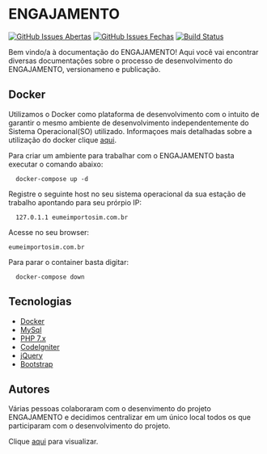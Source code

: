 # ENGAJAMENTO

[![GitHub Issues Abertas](https://img.shields.io/github/issues/sara-nossa-terra/engajamento.svg?maxAge=2592000)]() 
[![GitHub Issues Fechas](https://img.shields.io/github/issues-closed-raw/sara-nossa-terra/engajamento.svg?maxAge=2592000)]()
[![Build Status](https://travis-ci.org/sara-nossa-terra/engajamento.svg?branch=master)](https://travis-ci.org/sara-nossa-terra/engajamento)

Bem vindo/a à documentação do ENGAJAMENTO! Aqui você vai encontrar diversas documentações sobre o processo de desenvolvimento do ENGAJAMENTO, versionameno e publicação.

## Docker
Utilizamos o Docker como plataforma de desenvolvimento com o intuito de garantir o mesmo ambiente de desenvolvimento 
independentemente do Sistema Operacional(SO) utilizado. Informaçoes mais detalhadas sobre a utilização do docker clique
[aqui](doc/Guia_utilizacao_docker.md).

Para criar um ambiente para trabalhar com o ENGAJAMENTO basta executar o comando abaixo:
```
  docker-compose up -d
```

Registre o seguinte host no seu sistema operacional da sua estação de trabalho apontando para seu prórpio IP:
```
  127.0.1.1	eumeimportosim.com.br
```

Acesse no seu browser:
```
eumeimportosim.com.br
```

Para parar o container basta digitar:
```
  docker-compose down
```


## Tecnologias
* [Docker](https://www.docker.com)
* [MySql](https://www.oracle.com/database/technologies/mysql.html)
* [PHP 7.x](http://php.net)
* [CodeIgniter](https://codeigniter.com)
* [jQuery](https://jquery.com)
* [Bootstrap](https://getbootstrap.com)

## Autores
Várias pessoas colaboraram com o desenvimento do projeto ENGAJAMENTO e decidimos centralizar em um único local todos os que participaram com o desenvolvimento do projeto.
  
Clique [aqui](https://github.com/sara-nossa-terra/engajamento/graphs/contributors) para visualizar.
